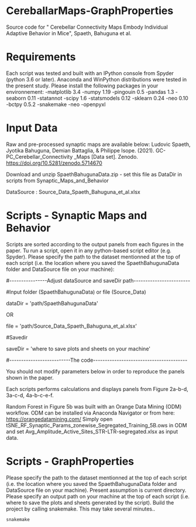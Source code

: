 # CereballarMaps-GraphProperties
Source code for " Cerebellar Connectivity Maps Embody Individual Adaptive Behavior in Mice", Spaeth, Bahuguna et al. 

# Requirements 
Each script was tested and built with an IPython console from Spyder (python 3.6 or later). Anaconda and WinPython distributions were tested in the present study. Please install the following packages in your environnement:
-matplotlib 3.4
-numpy 1.19
-pingouin 0.5
-pandas 1.3
-seaborn 0.11
-statannot 
-scipy 1.6
-statsmodels 0.12
-sklearn 0.24
-neo 0.10
-bctpy 0.5.2
-snakemake
-neo
-openpyxl


# Input Data
Raw and pre-processed synaptic maps are available below:
Ludovic Spaeth, Jyotika Bahuguna, Demian Battaglia, & Philippe Isope. (2021). GC-PC_Cerebellar_Connectivity _Maps [Data set]. Zenodo. https://doi.org/10.5281/zenodo.5714670

Download and unzip SpaethBahugunaData.zip - set this file as DataDir in scripts from Synaptic_Maps_and_Behavior

DataSource : Source_Data_Spaeth_Bahuguna_et_al.xlsx

# Scripts - Synaptic Maps and Behavior
Scripts are sorted according to the output panels from each figures in the paper. Tu run a script, open it in any python-based script editor (e.g. Spyder). Please specify the path to the dataset mentionned at the top of each script (i.e. the location where you saved the SpaethBahugunaData folder and DataSource file on your machine): 

#----------------Adjust dataSource and saveDir path------------------------

#Input folder (SpaethBahugunaData) or file (Source_Data)

dataDir = 'path/SpaethBahugunaData'

OR

file = 'path/Source_Data_Spaeth_Bahuguna_et_al.xlsx'

#Savedir 

saveDir =  'where to save plots and sheets on your machine'

#--------------------------The code----------------------------------------

You should not modify parameters below in order to reproduce the panels shown in the paper. 

Each scripts performs calculations and displays panels from Figure 2a-b-d, 3a-c-d, 4a-b-c-e-f.  

Random Forest in Figure 5b was built with an Orange Data Mining (ODM) workflow. ODM can be installed via Anaconda Navigator or from here: https://orangedatamining.com/
Simply open tSNE_RF_Synaptic_Params_zonewise_Segregated_Training_5B.ows in ODM and set Avg_Amplitude_Active_Sites_STR-LTR-segregated.xlsx as input data. 


# Scripts - GraphProperties
Please specify the path to the dataset mentionned at the top of each script (i.e. the location where you saved the SpaethBahugunaData folder and DataSource file on your machine). Present assumption is current directory.
Please specify an output path on your machine at the top of each script (i.e. where to save the plots and sheets generated by the script). 
Build the project by calling snakemake. This may take several minutes..

```bash
snakemake
```
